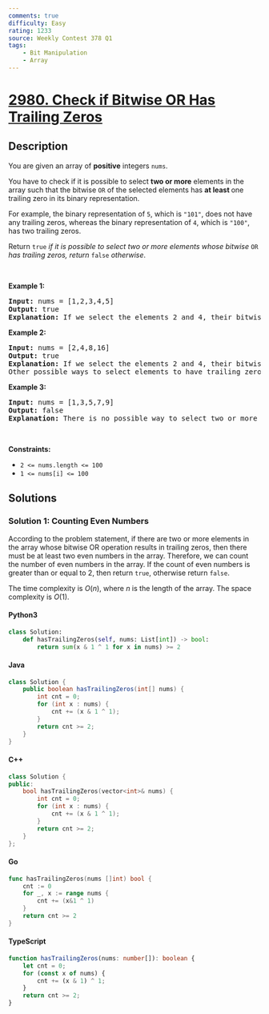 ```yaml
---
comments: true
difficulty: Easy
rating: 1233
source: Weekly Contest 378 Q1
tags:
    - Bit Manipulation
    - Array
---
```


<!-- problem:start -->

# [2980. Check if Bitwise OR Has Trailing Zeros](https://leetcode.com/problems/check-if-bitwise-or-has-trailing-zeros)

## Description

<!-- description:start -->

<p>You are given an array of <strong>positive</strong> integers <code>nums</code>.</p>

<p>You have to check if it is possible to select <strong>two or more</strong> elements in the array such that the bitwise <code>OR</code> of the selected elements has <strong>at least </strong>one trailing zero in its binary representation.</p>

<p>For example, the binary representation of <code>5</code>, which is <code>&quot;101&quot;</code>, does not have any trailing zeros, whereas the binary representation of <code>4</code>, which is <code>&quot;100&quot;</code>, has two trailing zeros.</p>

<p>Return <code>true</code> <em>if it is possible to select two or more elements whose bitwise</em> <code>OR</code> <em>has trailing zeros, return</em> <code>false</code> <em>otherwise</em>.</p>

<p>&nbsp;</p>
<p><strong class="example">Example 1:</strong></p>

<pre>
<strong>Input:</strong> nums = [1,2,3,4,5]
<strong>Output:</strong> true
<strong>Explanation:</strong> If we select the elements 2 and 4, their bitwise OR is 6, which has the binary representation &quot;110&quot; with one trailing zero.
</pre>

<p><strong class="example">Example 2:</strong></p>

<pre>
<strong>Input:</strong> nums = [2,4,8,16]
<strong>Output:</strong> true
<strong>Explanation: </strong>If we select the elements 2 and 4, their bitwise OR is 6, which has the binary representation &quot;110&quot; with one trailing zero.
Other possible ways to select elements to have trailing zeroes in the binary representation of their bitwise OR are: (2, 8), (2, 16), (4, 8), (4, 16), (8, 16), (2, 4, 8), (2, 4, 16), (2, 8, 16), (4, 8, 16), and (2, 4, 8, 16).
</pre>

<p><strong class="example">Example 3:</strong></p>

<pre>
<strong>Input:</strong> nums = [1,3,5,7,9]
<strong>Output:</strong> false
<strong>Explanation:</strong> There is no possible way to select two or more elements to have trailing zeros in the binary representation of their bitwise OR.
</pre>

<p>&nbsp;</p>
<p><strong>Constraints:</strong></p>

<ul>
	<li><code>2 &lt;= nums.length &lt;= 100</code></li>
	<li><code>1 &lt;= nums[i] &lt;= 100</code></li>
</ul>

<!-- description:end -->

## Solutions

<!-- solution:start -->

### Solution 1: Counting Even Numbers

According to the problem statement, if there are two or more elements in the array whose bitwise OR operation results in trailing zeros, then there must be at least two even numbers in the array. Therefore, we can count the number of even numbers in the array. If the count of even numbers is greater than or equal to $2$, then return `true`, otherwise return `false`.

The time complexity is $O(n)$, where $n$ is the length of the array. The space complexity is $O(1)$.

<!-- tabs:start -->

#### Python3

```python
class Solution:
    def hasTrailingZeros(self, nums: List[int]) -> bool:
        return sum(x & 1 ^ 1 for x in nums) >= 2
```

#### Java

```java
class Solution {
    public boolean hasTrailingZeros(int[] nums) {
        int cnt = 0;
        for (int x : nums) {
            cnt += (x & 1 ^ 1);
        }
        return cnt >= 2;
    }
}
```

#### C++

```cpp
class Solution {
public:
    bool hasTrailingZeros(vector<int>& nums) {
        int cnt = 0;
        for (int x : nums) {
            cnt += (x & 1 ^ 1);
        }
        return cnt >= 2;
    }
};
```

#### Go

```go
func hasTrailingZeros(nums []int) bool {
	cnt := 0
	for _, x := range nums {
		cnt += (x&1 ^ 1)
	}
	return cnt >= 2
}
```

#### TypeScript

```ts
function hasTrailingZeros(nums: number[]): boolean {
    let cnt = 0;
    for (const x of nums) {
        cnt += (x & 1) ^ 1;
    }
    return cnt >= 2;
}
```

<!-- tabs:end -->

<!-- solution:end -->

<!-- problem:end -->
